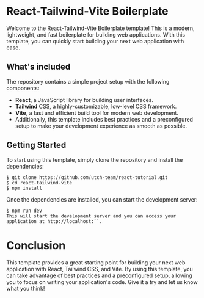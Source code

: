 # React-Tailwind-Vite Boilerplate
Welcome to the React-Tailwind-Vite Boilerplate template! This is a modern, lightweight, and fast boilerplate for building web applications. With this template, you can quickly start building your next web application with ease.

## What's included
The repository contains a simple project setup with the following components:

- **React**, a JavaScript library for building user interfaces.
- **Tailwind** CSS, a highly-customizable, low-level CSS framework.
- **Vite**, a fast and efficient build tool for modern web development.
- Additionally, this template includes best practices and a preconfigured setup to make your development experience as smooth as possible.

## Getting Started
To start using this template, simply clone the repository and install the dependencies:

```shell
$ git clone https://github.com/utch-team/react-tutorial.git
$ cd react-tailwind-vite
$ npm install
```
Once the dependencies are installed, you can start the development server:
```shell
$ npm run dev
This will start the development server and you can access your application at http://localhost:``.
```

# Conclusion
This template provides a great starting point for building your next web application with React, Tailwind CSS, and Vite. By using this template, you can take advantage of best practices and a preconfigured setup, allowing you to focus on writing your application's code. Give it a try and let us know what you think!